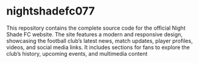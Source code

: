 # nightshadefc077
This repository contains the complete source code for the official Night Shade FC website. The site features a modern and responsive design, showcasing the football club’s latest news, match updates, player profiles, videos, and social media links. It includes sections for fans to explore the club’s history, upcoming events, and multimedia content
